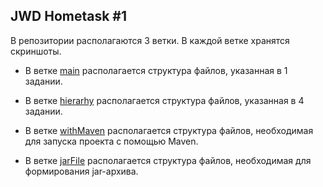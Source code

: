 ## JWD Hometask #1

В репозитории располагаются 3 ветки. В каждой ветке хранятся скриншоты.

- В ветке [main](https://github.com/PavelSidorovich/hometask1/tree/main) располагается структура файлов, указанная в 1 задании.

- В ветке [hierarhy](https://github.com/PavelSidorovich/hometask1/tree/hierarhy) располагается структура файлов, указанная в 4 задании.

- В ветке [withMaven](https://github.com/PavelSidorovich/hometask1/tree/withMaven) располагается структура файлов, необходимая для запуска проекта с помощью Maven.

- В ветке [jarFile](https://github.com/PavelSidorovich/hometask1/tree/jarFile) располагается структура файлов, необходимая для формирования jar-архива.

